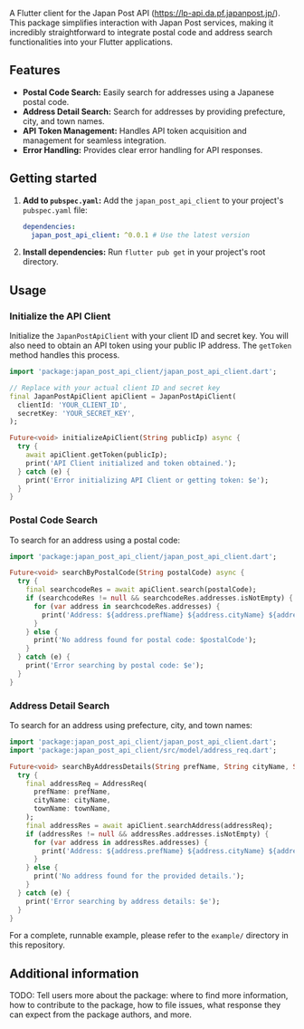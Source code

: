 <!--
This README describes the package. If you publish this package to pub.dev,
this README's contents appear on the landing page for your package.

For information about how to write a good package README, see the guide for
[writing package pages](https://dart.dev/tools/pub/writing-package-pages).

For general information about developing packages, see the Dart guide for
[creating packages](https://dart.dev/guides/libraries/create-packages)
and the Flutter guide for
[developing packages and plugins](https://flutter.dev/to/develop-packages).
-->

A Flutter client for the Japan Post API (https://lp-api.da.pf.japanpost.jp/). 
This package simplifies interaction with Japan Post services, making it incredibly straightforward to integrate postal code and address search functionalities into your Flutter applications.

## Features

*   **Postal Code Search:** Easily search for addresses using a Japanese postal code.
*   **Address Detail Search:** Search for addresses by providing prefecture, city, and town names.
*   **API Token Management:** Handles API token acquisition and management for seamless integration.
*   **Error Handling:** Provides clear error handling for API responses.


## Getting started

1.  **Add to `pubspec.yaml`:**
    Add the `japan_post_api_client` to your project's `pubspec.yaml` file:

    ```yaml
    dependencies:
      japan_post_api_client: ^0.0.1 # Use the latest version
    ```

2.  **Install dependencies:**
    Run `flutter pub get` in your project's root directory.


## Usage

### Initialize the API Client

Initialize the `JapanPostApiClient` with your client ID and secret key. 
You will also need to obtain an API token using your public IP address. The `getToken` method handles this process.

```dart
import 'package:japan_post_api_client/japan_post_api_client.dart';

// Replace with your actual client ID and secret key
final JapanPostApiClient apiClient = JapanPostApiClient(
  clientId: 'YOUR_CLIENT_ID',
  secretKey: 'YOUR_SECRET_KEY',
);

Future<void> initializeApiClient(String publicIp) async {
  try {
    await apiClient.getToken(publicIp);
    print('API Client initialized and token obtained.');
  } catch (e) {
    print('Error initializing API Client or getting token: $e');
  }
}
```

### Postal Code Search

To search for an address using a postal code:

```dart
import 'package:japan_post_api_client/japan_post_api_client.dart';

Future<void> searchByPostalCode(String postalCode) async {
  try {
    final searchcodeRes = await apiClient.search(postalCode);
    if (searchcodeRes != null && searchcodeRes.addresses.isNotEmpty) {
      for (var address in searchcodeRes.addresses) {
        print('Address: ${address.prefName} ${address.cityName} ${address.townName}');
      }
    } else {
      print('No address found for postal code: $postalCode');
    }
  } catch (e) {
    print('Error searching by postal code: $e');
  }
}
```

### Address Detail Search

To search for an address using prefecture, city, and town names:

```dart
import 'package:japan_post_api_client/japan_post_api_client.dart';
import 'package:japan_post_api_client/src/model/address_req.dart';

Future<void> searchByAddressDetails(String prefName, String cityName, String townName) async {
  try {
    final addressReq = AddressReq(
      prefName: prefName,
      cityName: cityName,
      townName: townName,
    );
    final addressRes = await apiClient.searchAddress(addressReq);
    if (addressRes != null && addressRes.addresses.isNotEmpty) {
      for (var address in addressRes.addresses) {
        print('Address: ${address.prefName} ${address.cityName} ${address.townName}');
      }
    } else {
      print('No address found for the provided details.');
    }
  } catch (e) {
    print('Error searching by address details: $e');
  }
}
```

For a complete, runnable example, please refer to the `example/` directory in this repository.


## Additional information

TODO: Tell users more about the package: where to find more information, how to
contribute to the package, how to file issues, what response they can expect
from the package authors, and more.
